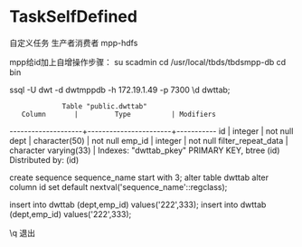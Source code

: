 # TaskSelfDefined
自定义任务
生产者消费者
mpp-hdfs

mpp给id加上自增操作步骤：
su scadmin
cd /usr/local/tbds/tbdsmpp-db
cd bin

ssql -U dwt -d  dwtmppdb -h 172.19.1.49  -p 7300
\d dwttab;


                 Table "public.dwttab"
       Column       |         Type          | Modifiers
--------------------+-----------------------+-----------
 id                 | integer               | not null
 dept               | character(50)         | not null
 emp_id             | integer               | not null
 filter_repeat_data | character varying(33) |
Indexes:
    "dwttab_pkey" PRIMARY KEY, btree (id)
Distributed by: (id)

create sequence sequence_name start with 3;
alter table dwttab alter column id set default nextval('sequence_name'::regclass);

insert into dwttab (dept,emp_id) values('222',333);
insert into dwttab (dept,emp_id) values('222',333);

\q
退出




